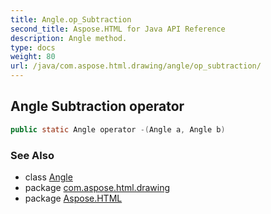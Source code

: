 ```yaml
---
title: Angle.op_Subtraction
second_title: Aspose.HTML for Java API Reference
description: Angle method. 
type: docs
weight: 80
url: /java/com.aspose.html.drawing/angle/op_subtraction/
---
```

## Angle Subtraction operator

```java
public static Angle operator -(Angle a, Angle b)
```

### See Also

* class [Angle](../)
* package [com.aspose.html.drawing](../../../com.aspose.html.drawing/)
* package [Aspose.HTML](../../../)
